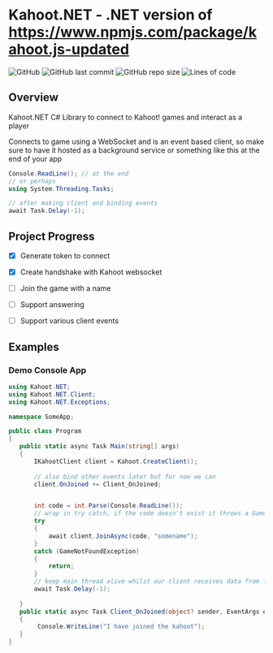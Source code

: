 # Kahoot.NET - .NET version of https://www.npmjs.com/package/kahoot.js-updated

![GitHub](https://img.shields.io/github/license/ac111897/Kahoot.NET)
![GitHub last commit](https://img.shields.io/github/last-commit/ac111897/Kahoot.NET)
![GitHub repo size](https://img.shields.io/github/repo-size/ac111897/Kahoot.NET)
![Lines of code](https://img.shields.io/tokei/lines/github/ac111897/Kahoot.NET)

## Overview
Kahoot.NET C# Library to connect to Kahoot! games and interact as a player

Connects to game using a WebSocket and is an event based client, so make sure to have it hosted as a background service or something like this at the end of your app
```cs
Console.ReadLine(); // at the end
// or perhaps
using System.Threading.Tasks;

// after making client and binding events
await Task.Delay(-1);
```

## Project Progress

- [x] Generate token to connect
- [x] Create handshake with Kahoot websocket

- [ ] Join the game with a name
- [ ] Support answering
- [ ] Support various client events

## Examples 

### Demo Console App
```cs
using Kahoot.NET;
using Kahoot.NET.Client;
using Kahoot.NET.Exceptions;

namespace SomeApp;

public class Program 
{
   public static async Task Main(string[] args)
   {
       IKahootClient client = Kahoot.CreateClient();
       
       // also bind other events later but for now we can 
       client.OnJoined += Client_OnJoined;


       int code = int.Parse(Console.ReadLine());
       // wrap in try catch, if the code doesn't exist it throws a GameNotFoundException
       try 
       {
           await client.JoinAsync(code, "somename");
       }
       catch (GameNotFoundException) 
       {
           return;
       }
       // keep main thread alive whilst our client receives data from the websocket in a background thread
       await Task.Delay(-1);
       
   }
   public static async Task Client_OnJoined(object? sender, EventArgs e)
   {
        Console.WriteLine("I have joined the kahoot");
   }
}

```
